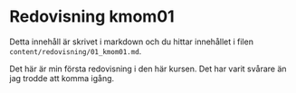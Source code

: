 ---
---
Redovisning kmom01
=========================

Detta innehåll är skrivet i markdown och du hittar innehållet i filen `content/redovisning/01_kmom01.md`.

Det här är min första redovisning i den här kursen.
Det har varit svårare än jag trodde att komma igång. 
